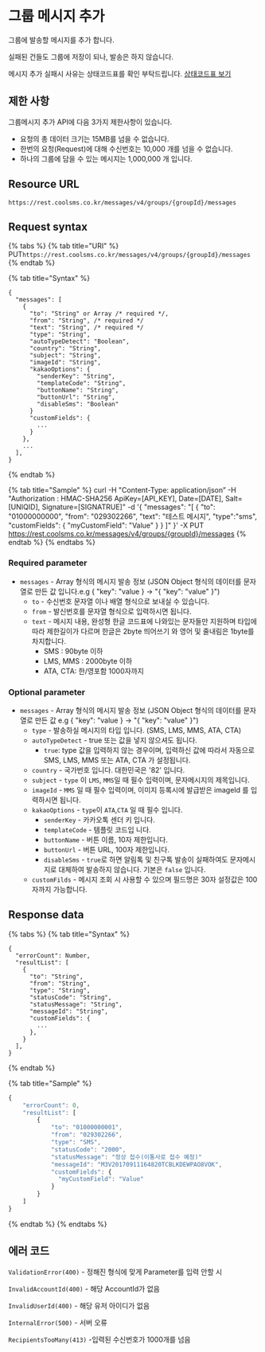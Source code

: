 # 그룹 메시지 추가

그룹에 발송할 메시지를 추가 합니다.

실패된 건들도 그룹에 저장이 되나, 발송은 하지 않습니다.

메시지 추가 실패시 사유는 상태코드표를 확인 부탁드립니다. [상태코드표 보기](https://docs.coolsms.co.kr/3.%20rest/messageStatusCode.html)

## 제한 사항

그룹메시지 추가 API에 다음 3가지 제한사항이 있습니다.

* 요청의 총 데이터 크기는 15MB를 넘을 수 없습니다.
* 한번의 요청\(Request\)에 대해 수신번호는 10,000 개를 넘을 수 없습니다.
* 하나의 그룹에 담을 수 있는 메시지는 1,000,000 개 입니다.

## Resource URL

`https://rest.coolsms.co.kr/messages/v4/groups/{groupId}/messages`

## Request syntax

{% tabs %}
{% tab title="URI" %}
PUT`https://rest.coolsms.co.kr/messages/v4/groups/{groupId}/messages`
{% endtab %}

{% tab title="Syntax" %}
```text
{
  "messages": [
    {
      "to": "String" or Array /* required */,
      "from": "String", /* required */
      "text": "String", /* required */
      "type": "String",
      "autoTypeDetect": "Boolean",
      "country": "String",
      "subject": "String",
      "imageId": "String",
      "kakaoOptions": {
        "senderKey": "String",
        "templateCode": "String",
        "buttonName": "String",
        "buttonUrl": "String",
        "disableSms": "Boolean"
      }
      "customFields": {
        ...
      }
    },
    ...
  ],
}
```
{% endtab %}

{% tab title="Sample" %}
curl -H "Content-Type: application/json” -H "Authorization : HMAC-SHA256 ApiKey=\[API\_KEY\], Date=\[DATE\], Salt=\[UNIQID\], Signature=\[SIGNATRUE\]" -d '{ "messages": "\[ { \"to\": \"01000000000\", \"from\": \"029302266\", \"text\": \"테스트 메시지\", \"type\":\"sms\", \"customFields\": { \"myCustomField\": \"Value\" } } \]" }' -X PUT https://rest.coolsms.co.kr/messages/v4/groups/{groupId}/messages
{% endtab %}
{% endtabs %}

### Required parameter

* `messages` - Array 형식의 메시지 발송 정보 \(JSON Object 형식의 데이터를 문자열로 만든 값 입니다.e.g { "key": "value } -&gt; "{ \"key\": \"value\" }"\)
  * `to` - 수신번호 문자열 이나 배열  형식으로 보내실 수 있습니다.
  * `from` - 발신번호를 문자열 형식으로 입력하시면 됩니다.
  * `text` - 메시지 내용, 완성형 한글 코드표에 나와있는 문자들만 지원하며 타입에 따라 제한길이가 다르며 한글은 2byte 띄어쓰기 와 영어 및 줄내림은 1byte를 차지합니다.
    * SMS : 90byte 이하
    * LMS, MMS : 2000byte 이하
    * ATA, CTA: 한/영포함 1000자까지

### Optional parameter

* `messages` - Array 형식의 메시지 발송 정보 \(JSON Object 형식의 데이터를 문자열로 만든 값 e.g { "key": "value } -&gt; "{ \"key\": \"value\" }"\)
  * `type` - 발송하실 메시지의 타입 입니다. \(SMS, LMS, MMS, ATA, CTA\)
  * `autoTypeDetect` - true 또는 값을 넣지 않으셔도 됩니다.
    * `true`: type 값을 입력하지 않는 경우이며, 입력하신 값에 따라서 자동으로 SMS, LMS, MMS 또는 ATA, CTA 가 설정됩니다.
  * `country` - 국가번호 입니다. 대한민국은 '82' 입니다.
  * `subject` - `type` 이 `LMS`, `MMS`일 때 필수 입력이며, 문자메시지의 제목입니다.
  * `imageId` - `MMS` 일 때 필수 입력이며, 이미지 등록시에 발급받은 imageId 를 입력하시면 됩니다.
  * `kakaoOptions` - `type`이 `ATA`,`CTA` 일 때 필수 입니다.
    * `senderKey` - 카카오톡 센더 키 입니다.
    * `templateCode` - 템플릿 코드입 니다.
    * `buttonName` - 버튼 이름, 10자 제한입니다.
    * `buttonUrl` - 버튼 URL, 100자 제한입니다.
    * `disableSms` - `true`로 하면 알림톡 및 친구톡 발송이 실패하여도 문자메시지로 대체하여 발송하지 않습니다. 기본은 `false` 입니다.
  * `customFilds` - 메시지 조회 시 사용할 수 있으며 필드명은 30자 설정값은 100자까지 가능합니다.

## Response data

{% tabs %}
{% tab title="Syntax" %}
```text
{
  "errorCount": Number,
  "resultList": [
    {
      "to": "String",
      "from": "String",     
      "type": "String",
      "statusCode": "String",
      "statusMessage": "String",
      "messageId": "String",
      "customFields": {
        ...
      },      
    }
  ],
}
```
{% endtab %}

{% tab title="Sample" %}
```javascript
{
    "errorCount": 0,
    "resultList": [
        {
            "to": "01000000001",
            "from": "029302266",
            "type": "SMS",            
            "statusCode": "2000",
            "statusMessage": "정상 접수(이통사로 접수 예정)"
            "messageId": "M3V20170911164820TCBLKDEWPAO8VOK",
            "customFields": {
              "myCustomField": "Value"
            }
        }
    ]
}
```
{% endtab %}
{% endtabs %}

## 에러 코드

`ValidationError(400)` - 정해진 형식에 맞게 Parameter를 입력 안할 시

`InvalidAccountId(400)` - 해당 AccountId가 없음

`InvalidUserId(400)` - 해당 유저 아이디가 없음

`InternalError(500)` - 서버 오류

`RecipientsTooMany(413)` -입력된 수신번호가 1000개를 넘음

